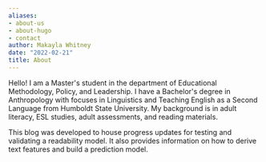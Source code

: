 ```yaml
---
aliases:
- about-us
- about-hugo
- contact
author: Makayla Whitney
date: "2022-02-21"
title: About
---
```


Hello! I am a Master's student in the department of Educational Methodology, Policy, and Leadership. I have a Bachelor's degree in Anthropology with focuses in Linguistics and Teaching English as a Second Language from Humboldt State University. My background is in adult literacy, ESL studies, adult assessments, and reading materials.

This blog was developed to house progress updates for testing and validating a readability model. It also provides information on how to derive text features and build a prediction model. 